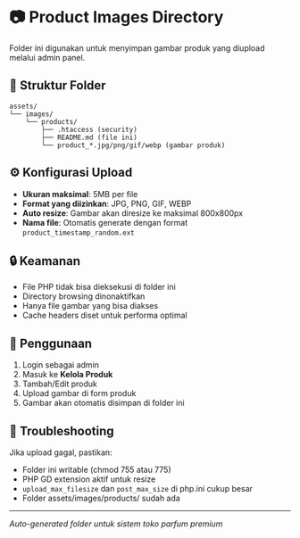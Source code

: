# 📷 Product Images Directory

Folder ini digunakan untuk menyimpan gambar produk yang diupload melalui admin panel.

## 📁 Struktur Folder
```
assets/
└── images/
    └── products/
        ├── .htaccess (security)
        ├── README.md (file ini)
        └── product_*.jpg/png/gif/webp (gambar produk)
```

## ⚙️ Konfigurasi Upload
- **Ukuran maksimal**: 5MB per file
- **Format yang diizinkan**: JPG, PNG, GIF, WEBP
- **Auto resize**: Gambar akan diresize ke maksimal 800x800px
- **Nama file**: Otomatis generate dengan format `product_timestamp_random.ext`

## 🔒 Keamanan
- File PHP tidak bisa dieksekusi di folder ini
- Directory browsing dinonaktifkan
- Hanya file gambar yang bisa diakses
- Cache headers diset untuk performa optimal

## 🚀 Penggunaan
1. Login sebagai admin
2. Masuk ke **Kelola Produk**
3. Tambah/Edit produk
4. Upload gambar di form produk
5. Gambar akan otomatis disimpan di folder ini

## 🐛 Troubleshooting
Jika upload gagal, pastikan:
- Folder ini writable (chmod 755 atau 775)
- PHP GD extension aktif untuk resize
- `upload_max_filesize` dan `post_max_size` di php.ini cukup besar
- Folder assets/images/products/ sudah ada

---
*Auto-generated folder untuk sistem toko parfum premium*